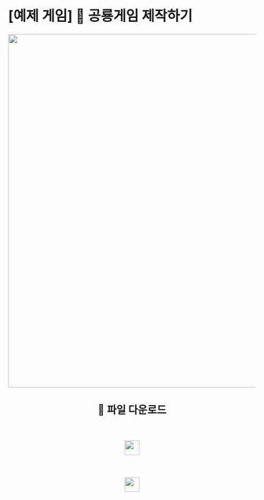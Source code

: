 # [예제 게임] 🦖 공룡게임 제작하기

<div align="center">
<img width="720" src="https://velog.velcdn.com/images/heoze/post/482c4722-1eab-4a57-9814-5c8132f41be6/image.jpg">

<br>
 
## 📂 파일 다운로드

<br>

<a href="https://github.com/HeoJiye/dino-game/archive/refs/heads/master.zip" target="_blank"><img height="30" src="https://img.shields.io/badge/공룡 게임-실습용 .zip-darkgreen??style=for-the-badge&logo=gitHub"/></a>

<br>

<a href="https://github.com/HeoJiye/dino-game/archive/refs/heads/complete.zip" target="_blank"><img height="30" src="https://img.shields.io/badge/공룡 게임-완성본 .zip-darkgreen??style=for-the-badge&logo=gitHub"/></a>
</div>
